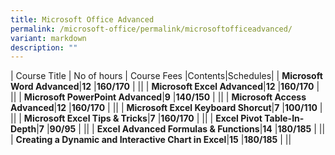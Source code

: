 ```yaml
---
title: Microsoft Office Advanced
permalink: /microsoft-office/permalink/microsoftofficeadvanced/
variant: markdown
description: ""
---
```

| Course Title               | No of hours | Course Fees |Contents|Schedules|
| **Microsoft Word Advanced**|**12**   |**$160/$170** | **[](/files/Microsoft%20Office/Microsoft_Word_Advanced_Course_Outline.pdf)**|**[](/files/Microsoft%20Office/Office_Basic_and_Intermediate_Schedules.pdf)**|
| **Microsoft Excel Advanced**|**12**   |**$160/$170** | **[](/files/Microsoft%20Office/Microsoft_Excel_Advanced_Course_Outline.pdf)**|**[](/files/Microsoft%20Office/Office_Basic_and_Intermediate_Schedules.pdf)**|
| **Microsoft PowerPoint Advanced**|**9**   |**$140/$150** | **[](/files/Microsoft%20Office/Microsoft_PowerPoint_Advanced_Course_Outlines.pdf)**|**[](/files/Microsoft%20Office/Office_Basic_and_Intermediate_Schedules.pdf)**|
| **Microsoft Access Advanced**|**12**   |**$160/$170** | **[](/files/Microsoft%20Office/Microsoft_Access_Advanced_Course_Outlines.pdf)**|**[](/files/Microsoft%20Office/Office_Basic_and_Intermediate_Schedules.pdf)**|
| **Microsoft Excel Keyboard Shorcut**|**7**   |**$100/$110** | **[](/files/Microsoft%20Office/Excel_keyboard_shortcut.pdf)**|**[](/files/Microsoft%20Office/Office_Basic_and_Intermediate_Schedules.pdf)**|
| **Microsoft Excel Tips & Tricks**|**7**   |**$160/$170** | **[](/files/Microsoft%20Office/Excel_Tips_and_Tricks_Contents.pdf)**|**[](/files/Microsoft%20Office/Office_Basic_and_Intermediate_Schedules.pdf)**|
| **Excel Pivot Table-In-Depth**|**7**   |**$90/$95** | **[](/files/Microsoft%20Office/Excel_Tips_and_Tricks_Contents.pdf)**|**[](/files/Microsoft%20Office/New_Courses_Schedules.pdf)**|
| **Excel Advanced Formulas & Functions**|**14**   |**$180/$185** | **[](/files/Microsoft%20Office/Excel_Advanced_Formulas_and_Functions.pdf)**|**[](/files/Microsoft%20Office/New_Courses_Schedules.pdf)**|
| **Creating a Dynamic and Interactive Chart in Excel**|**15**   |**$180/$185** | **[](/files/Microsoft%20Office/Excel_Create_Dynamic_and_Interactive_Chart.pdf)**|**[](/files/Microsoft%20Office/New_Courses_Schedules.pdf)**|